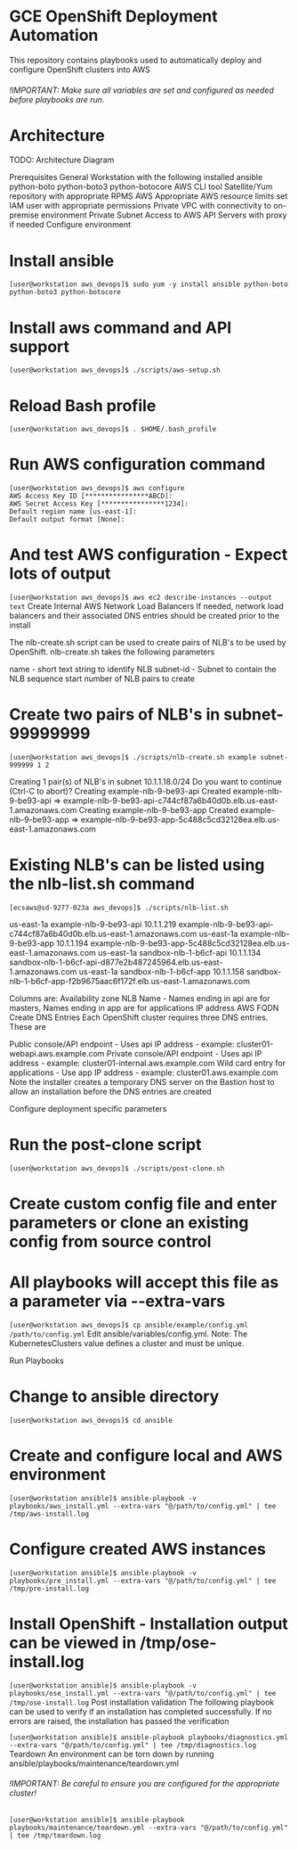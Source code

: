 # GCE OpenShift Deployment Automation
This repository contains playbooks used to automatically deploy and configure OpenShift clusters into AWS

###### !IMPORTANT: Make sure all variables are set and configured as needed before playbooks are run.

# Architecture
TODO: Architecture Diagram

Prerequisites
General
Workstation with the following installed
ansible
python-boto
python-boto3
python-botocore
AWS CLI tool
Satellite/Yum repository with appropriate RPMS
AWS
Appropriate AWS resource limits set
IAM user with appropriate permissions
Private VPC with connectivity to on-premise environment
Private Subnet
Access to AWS API Servers with proxy if needed
Configure environment
# Install ansible
`[user@workstation aws_devops]$ sudo yum -y install ansible python-boto python-boto3 python-botocore`

# Install aws command and API support
`[user@workstation aws_devops]$ ./scripts/aws-setup.sh`

# Reload Bash profile
`[user@workstation aws_devops]$ . $HOME/.bash_profile`

# Run AWS configuration command
```
[user@workstation aws_devops]$ aws configure
AWS Access Key ID [****************ABCD]:
AWS Secret Access Key [****************1234]:
Default region name [us-east-1]:
Default output format [None]:
```

# And test AWS configuration - Expect lots of output
`[user@workstation aws_devops]$ aws ec2 describe-instances --output text`
Create Internal AWS Network Load Balancers
If needed, network load balancers and their associated DNS entries should be created prior to the install

The nlb-create.sh script can be used to create pairs of NLB's to be used by OpenShift. nlb-create.sh takes the following parameters

name - short text string to identify NLB
subnet-id - Subnet to contain the NLB
sequence start
number of NLB pairs to create
# Create two pairs of NLB's in subnet-99999999
`[user@workstation aws_devops]$ ./scripts/nlb-create.sh example subnet-999999 1 2`

Creating 1 pair(s) of NLB's in subnet 10.1.1.18.0/24
Do you want to continue (Ctrl-C to abort)?
Creating example-nlb-9-be93-api
Created example-nlb-9-be93-api => example-nlb-9-be93-api-c744cf87a6b40d0b.elb.us-east-1.amazonaws.com
Creating example-nlb-9-be93-app
Created example-nlb-9-be93-app => example-nlb-9-be93-app-5c488c5cd32128ea.elb.us-east-1.amazonaws.com

# Existing NLB's can be listed using the nlb-list.sh command
`[ecsaws@sd-9277-023a aws_devops]$ ./scripts/nlb-list.sh`

us-east-1a example-nlb-9-be93-api 10.1.1.219 example-nlb-9-be93-api-c744cf87a6b40d0b.elb.us-east-1.amazonaws.com
us-east-1a example-nlb-9-be93-app 10.1.1.194 example-nlb-9-be93-app-5c488c5cd32128ea.elb.us-east-1.amazonaws.com
us-east-1a sandbox-nlb-1-b6cf-api 10.1.1.134 sandbox-nlb-1-b6cf-api-d877e2b487245964.elb.us-east-1.amazonaws.com
us-east-1a sandbox-nlb-1-b6cf-app 10.1.1.158 sandbox-nlb-1-b6cf-app-f2b9675aac6f172f.elb.us-east-1.amazonaws.com

Columns are:
Availability zone
NLB Name - Names ending in api are for masters, Names ending in app are for applications
IP address
AWS FQDN
Create DNS Entries
Each OpenShift cluster requires three DNS entries. These are

Public console/API endpoint - Uses api IP address - example: cluster01-webapi.aws.example.com
Private console/API endpoint - Uses api IP address - example: cluster01-internal.aws.example.com
Wild card entry for applications - Use app IP address - example: cluster01.aws.example.com
Note the installer creates a temporary DNS server on the Bastion host to allow an installation before the DNS entries are created

Configure deployment specific parameters
# Run the post-clone script
`[user@workstation aws_devops]$ ./scripts/post-clone.sh`

# Create custom config file and enter parameters or clone an existing config from source control
# All playbooks will accept this file as a parameter via --extra-vars
`[user@workstation aws_devops]$ cp ansible/example/config.yml /path/to/config.yml`
Edit ansible/variables/config.yml.
Note: The KubernetesClusters value defines a cluster and must be unique.

Run Playbooks
# Change to ansible directory
`[user@workstation aws_devops]$ cd ansible`

# Create and configure local and AWS environment
`[user@workstation ansible]$ ansible-playbook -v playbooks/aws_install.yml --extra-vars "@/path/to/config.yml" | tee /tmp/aws-install.log`

# Configure created AWS instances
`[user@workstation ansible]$ ansible-playbook -v playbooks/pre_install.yml --extra-vars "@/path/to/config.yml" | tee /tmp/pre-install.log`

# Install OpenShift - Installation output can be viewed in /tmp/ose-install.log
`[user@workstation ansible]$ ansible-playbook -v playbooks/ose_install.yml --extra-vars "@/path/to/config.yml" | tee /tmp/ose-install.log`
Post installation validation
The following playbook can be used to verify if an installation has completed successfully. If no errors are raised, the installation has passed the verification

`[user@workstation ansible]$ ansible-playbook playbooks/diagnostics.yml --extra-vars "@/path/to/config.yml" | tee /tmp/diagnostics.log`
Teardown
An environment can be torn down by running ansible/playbooks/maintenance/teardown.yml

###### !IMPORTANT: Be careful to ensure you are configured for the appropriate cluster!

`[user@workstation ansible]$ ansible-playbook playbooks/maintenance/teardown.yml --extra-vars "@/path/to/config.yml" | tee /tmp/teardown.log`

